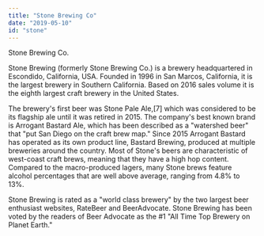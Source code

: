 ```yaml
---
title: "Stone Brewing Co"
date: "2019-05-10"
id: "stone"
---
```


Stone Brewing Co.

Stone Brewing (formerly Stone Brewing Co.) is a brewery headquartered in Escondido, California, USA. Founded in 1996 in San Marcos, California, it is the largest brewery in Southern California. Based on 2016 sales volume it is the eighth largest craft brewery in the United States.

The brewery's first beer was Stone Pale Ale,[7] which was considered to be its flagship ale until it was retired in 2015. The company's best known brand is Arrogant Bastard Ale, which has been described as a "watershed beer" that "put San Diego on the craft brew map." Since 2015 Arrogant Bastard has operated as its own product line, Bastard Brewing, produced at multiple breweries around the country. Most of Stone's beers are characteristic of west-coast craft brews, meaning that they have a high hop content. Compared to the macro-produced lagers, many Stone brews feature alcohol percentages that are well above average, ranging from 4.8% to 13%.

Stone Brewing is rated as a "world class brewery" by the two largest beer enthusiast websites, RateBeer and BeerAdvocate. Stone Brewing has been voted by the readers of Beer Advocate as the #1 "All Time Top Brewery on Planet Earth."